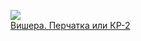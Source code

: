 ![](/books/prose_classic/Варлам%20Шаламов/Вишера.%20Перчатка%20или%20КР-2.jpg)  
[Вишера. Перчатка или КР-2](/books/prose_classic/Варлам%20Шаламов/Вишера.%20Перчатка%20или%20КР-2)
